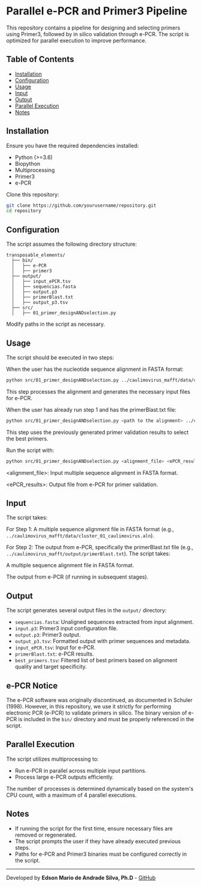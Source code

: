 # Parallel e-PCR and Primer3 Pipeline

This repository contains a pipeline for designing and selecting primers using Primer3, followed by in silico validation through e-PCR. The script is optimized for parallel execution to improve performance.

## Table of Contents
- [Installation](#installation)
- [Configuration](#configuration)
- [Usage](#usage)
- [Input](#input)
- [Output](#output)
- [Parallel Execution](#parallel-execution)
- [Notes](#notes)

## Installation
Ensure you have the required dependencies installed:

- Python (>=3.6)
- Biopython
- Multiprocessing
- Primer3
- e-PCR

Clone this repository:
```sh
git clone https://github.com/yourusername/repository.git
cd repository
```

## Configuration
The script assumes the following directory structure:
```plaintext
transposable_elements/
  ├── bin/
  │   ├── e-PCR
  │   ├── primer3
  ├── output/
  │   ├── input_ePCR.tsv
  │   ├── sequencias.fasta
  │   ├── output.p3
  │   ├── primerBlast.txt
  │   ├── output_p3.tsv
  ├── src/
  │   ├── 01_primer_designANDselection.py
```
Modify paths in the script as necessary.

## Usage

The script should be executed in two steps:

When the user has the nucleotide sequence alignment in FASTA format:

```sh
python src/01_primer_designANDselection.py ../caulimovirus_mafft/data/cluster_01_caulimovirus.aln
```

This step processes the alignment and generates the necessary input files for e-PCR.

When the user has already run step 1 and has the primerBlast.txt file:

```sh
python src/01_primer_designANDselection.py <path to the alignment> ../caulimovirus_mafft/output/primerBlast.txt
```

This step uses the previously generated primer validation results to select the best primers.

Run the script with:

```sh
python src/01_primer_designANDselection.py <alignment_file> <ePCR_results>
```

<alignment_file>: Input multiple sequence alignment in FASTA format.

<ePCR_results>: Output file from e-PCR for primer validation.

## Input

The script takes:

For Step 1: A multiple sequence alignment file in FASTA format (e.g., `../caulimovirus_mafft/data/cluster_01_caulimovirus.aln`).

For Step 2: The output from e-PCR, specifically the primerBlast.txt file (e.g., `../caulimovirus_mafft/output/primerBlast.txt`).
The script takes:

A multiple sequence alignment file in FASTA format.

The output from e-PCR (if running in subsequent stages).

## Output
The script generates several output files in the `output/` directory:
- `sequencias.fasta`: Unaligned sequences extracted from input alignment.
- `input.p3`: Primer3 input configuration file.
- `output.p3`: Primer3 output.
- `output_p3.tsv`: Formatted output with primer sequences and metadata.
- `input_ePCR.tsv`: Input for e-PCR.
- `primerBlast.txt`: e-PCR results.
- `best_primers.tsv`: Filtered list of best primers based on alignment quality and target specificity.

## e-PCR Notice

The e-PCR software was originally discontinued, as documented in Schuler (1998). However, in this repository, we use it strictly for performing electronic PCR (e-PCR) to validate primers in silico. The binary version of e-PCR is included in the `bin/` directory and must be properly referenced in the script.

## Parallel Execution
The script utilizes multiprocessing to:
- Run e-PCR in parallel across multiple input partitions.
- Process large e-PCR outputs efficiently.

The number of processes is determined dynamically based on the system's CPU count, with a maximum of 4 parallel executions.

## Notes
- If running the script for the first time, ensure necessary files are removed or regenerated.
- The script prompts the user if they have already executed previous steps.
- Paths for e-PCR and Primer3 binaries must be configured correctly in the script.

---
Developed by **Edson Mario de Andrade Silva, Ph.D** - [GitHub](https://github.com/Donandrade)


